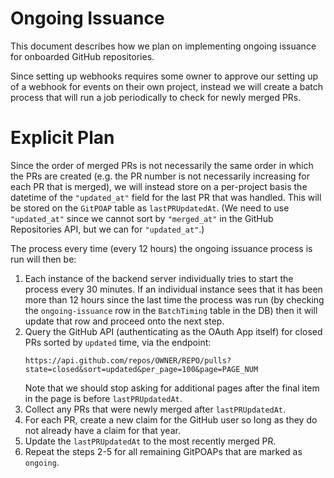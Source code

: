 # Ongoing Issuance

This document describes how we plan on implementing ongoing issuance for onboarded GitHub repositories.

Since setting up webhooks requires some owner to approve our setting up of a webhook for events on their
own project, instead we will create a batch process that will run a job periodically to check for newly
merged PRs.

# Explicit Plan

Since the order of merged PRs is not necessarily the same order in which the PRs are created (e.g. the
PR number is not necessarily increasing for each PR that is merged), we will instead store on a per-project
basis the datetime of the `"updated_at"` field for the last PR that was handled. This will be stored on the
`GitPOAP` table as `lastPRUpdatedAt`. (We need to use `"updated_at"` since we cannot sort by `"merged_at"`
in the GitHub Repositories API, but we can for `"updated_at"`.)

The process every time (every 12 hours) the ongoing issuance process is run will then be:

1. Each instance of the backend server individually tries to start the process every 30 minutes. If an
   individual instance sees that it has been more than 12 hours since the last time the process was run
   (by checking the `ongoing-issuance` row in the `BatchTiming` table in the DB) then it will update that
   row and proceed onto the next step.
2. Query the GitHub API (authenticating as the OAuth App itself) for closed PRs sorted by `updated` time,
   via the endpoint:
   ```
   https://api.github.com/repos/OWNER/REPO/pulls?state=closed&sort=updated&per_page=100&page=PAGE_NUM
   ```
   Note that we should stop asking for additional pages after the final item in the page is before
   `lastPRUpdatedAt`.
3. Collect any PRs that were newly merged after `lastPRUpdatedAt`.
4. For each PR, create a new claim for the GitHub user so long as they do not already have a claim for that
   year.
5. Update the `lastPRUpdatedAt` to the most recently merged PR.
6. Repeat the steps 2-5 for all remaining GitPOAPs that are marked as `ongoing`.
